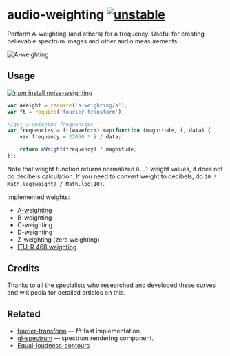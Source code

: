 # audio-weighting [![unstable](http://badges.github.io/stability-badges/dist/unstable.svg)](http://github.com/badges/stability-badges)

Perform A-weighting (and others) for a frequency.
Useful for creating believable spectrum images and other audio measurements.

![A-weighting](https://upload.wikimedia.org/wikipedia/commons/3/39/Acoustic_weighting_curves_%281%29.svg "A-weighting")

## Usage

[![npm install noise-weighting](https://nodei.co/npm/noise-weighting.png?mini=true)](https://npmjs.org/package/noise-weighting/)

```js
var aWeight = require('a-weighting/a');
var ft = require('fourier-transform');

//get a-weighted frequencies
var frequencies = ft(waveform).map(function (magnitude, i, data) {
	var frequency = 22050 * i / data;

	return aWeight(frequency) * magnitude;
});
```

Note that weight function returns normalized `0..1` weight values, it does not do decibels calculation. If you need to convert weight to decibels, do `20 * Math.log(weight) / Math.log(10)`.

Implemented weights:

* [A-weighting](https://en.wikipedia.org/wiki/A-weighting)
* B-weighting
* C-weighting
* D-weighting
* Z-weighting (zero weighting)
* [ITU-R 468 weighting](https://en.wikipedia.org/wiki/ITU-R_468_noise_weighting)

## Credits

Thanks to all the specialists who researched and developed these curves and wikipedia for detailed articles on this.

## Related

* [fourier-transform](https://github.com/scijs/fourier-transform) — fft fast implementation.
* [gl-spectrum](https://github.com/audio-lab/gl-spectrum) — spectrum rendering component.
* [Equal-loudness-contours](https://en.wikipedia.org/wiki/Equal-loudness_contour)